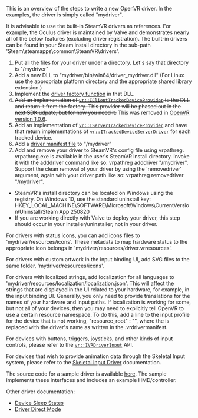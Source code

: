 This is an overview of the steps to write a new OpenVR driver. In the examples, the driver is simply called "mydriver".

It is advisable to use the built-in SteamVR drivers as references. For example, the Oculus driver is maintained by Valve and demonstrates nearly all of the below features (excluding driver registration). The built-in drivers can be found in your Steam install directory in the sub-path 'Steam\steamapps\common\SteamVR\drivers'.

1. Put all the files for your driver under a directory. Let's say that directory is "<install dir>/mydriver"
2. Add a new DLL to "mydriver/bin/win64/driver_mydriver.dll" (For Linux use the appropriate platform directory and the appropriate shared library extension.)
3. Implement the [driver factory function](https://github.com/ValveSoftware/openvr/wiki/Driver-Factory-Function) in that DLL.
4. ~~Add an implementation of [`vr::IClientTrackedDeviceProvider`](https://github.com/ValveSoftware/openvr/wiki/IClientTrackedDeviceProvider_Overview) to the DLL and return it from the factory. This provider will be phased out in the next SDK udpate, but for now you need it.~~ This was removed in [OpenVR version 1.0.6](https://github.com/ValveSoftware/openvr/commit/70acfe9262290ddb789588a7390e5fc60bb20080#diff-614ced34b3fbb27d875cdae21a8a16e6).
5. Add an implementation of [`vr::IServerTrackedDeviceProvider`](https://github.com/ValveSoftware/openvr/wiki/IServerTrackedDeviceProvider_Overview) and have that return implementations of [`vr::ITrackedDeviceServerDriver`](https://github.com/ValveSoftware/openvr/wiki/vr::ITrackedDeviceServerDriver-Overview) for each tracked device.
6. Add a [driver manifest file](https://github.com/ValveSoftware/openvr/wiki/DriverManifest) to "<installdir>/mydriver"
7. Add and remove your driver to SteamVR's config file using vrpathreg. vrpathreg.exe is available in the user's SteamVR install directory. Invoke it with the adddriver command like so: 
vrpathreg adddriver "<installdir>/mydriver". 
Support the clean removal of your driver by using the 'removedriver' argument, again with your driver path like so: 
vrpathreg removedriver "<installdir>/mydriver".
* SteamVR's install directory can be located on Windows using the registry. On Windows 10, use the standard uninstall key: HKEY_LOCAL_MACHINE\SOFTWARE\Microsoft\Windows\CurrentVersion\Uninstall\Steam App 250820
* If you are working directly with Valve to deploy your driver, this step should occur in your installer/uninstaller, not in your driver.

For drivers with status icons, you can add icons files to 'mydriver/resources/icons'. These metadata to map hardware status to the appropriate icon belongs in 'mydriver/resources/driver.vrresources'.

For drivers with custom artwork in the input binding UI, add SVG files to the same folder, 'mydriver/resources/icons'.

For drivers with localized strings, add localization for all languages to 'mydriver/resources/localization/localization.json'. This will affect the strings that are displayed in the UI related to your hardware, for example, in the input binding UI. Generally, you only need to provide translations for the names of your hardware and input paths. If localization is working for some, but not all of your devices, then you may need to explicitly tell OpenVR to use a certain resource namespace. To do this, add a line to the input profile for the device that is not working, "resource_root" : "<root name>", where the <root name> is replaced with the driver's name as written in the .vrdrivermanifest. 

For devices with buttons, triggers, joysticks, and other kinds of input controls, please refer to the [`vr::IVRDriverInput`](https://github.com/ValveSoftware/openvr/wiki/IVRDriverInput-Overview) API.

For devices that wish to provide animation data through the Skeletal Input system, please refer to the [Skeletal Input Driver](https://github.com/ValveSoftware/openvr/wiki/Creating-a-Skeletal-Input-Driver) documentation.

The source code for a sample driver is available [here](https://github.com/ValveSoftware/openvr/tree/master/samples/driver_sample). The sample implements these interfaces and includes an example HMD/controller.

Other driver documentation:
* [Device Sleep States](https://github.com/ValveSoftware/openvr/wiki/Device-sleep-states)
* [Driver Direct Mode](https://github.com/ValveSoftware/openvr/wiki/Driver-direct-mode)

